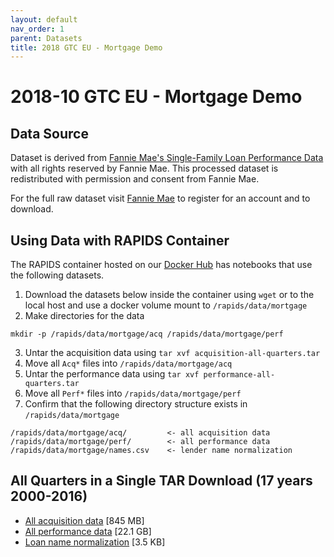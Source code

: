 ```yaml
---
layout: default
nav_order: 1
parent: Datasets
title: 2018 GTC EU - Mortgage Demo
---
```


# 2018-10 GTC EU - Mortgage Demo

## Data Source

Dataset is derived from [Fannie Mae's Single-Family Loan Performance Data](http://www.fanniemae.com/portal/funding-the-market/data/loan-performance-data.html) with all rights reserved by Fannie Mae. This processed dataset is redistributed with permission and consent from Fannie Mae.

For the full raw dataset visit [Fannie Mae](http://www.fanniemae.com/portal/funding-the-market/data/loan-performance-data.html) to register for an account and to download.

## Using Data with RAPIDS Container

The RAPIDS container hosted on our [Docker Hub](https://hub.docker.com/r/rapidsai/rapidsai/) has notebooks that use the following datasets. 
1. Download the datasets below inside the container using `wget` or to the local host and use a docker volume mount to `/rapids/data/mortgage`
2. Make directories for the data
```
mkdir -p /rapids/data/mortgage/acq /rapids/data/mortgage/perf
```
3. Untar the acquisition data using `tar xvf acquisition-all-quarters.tar`
4. Move all `Acq*` files into `/rapids/data/mortgage/acq`
5. Untar the performance data using `tar xvf performance-all-quarters.tar`
6. Move all `Perf*` files into `/rapids/data/mortgage/perf`
7. Confirm that the following directory structure exists in `/rapids/data/mortgage`
```
/rapids/data/mortgage/acq/         <- all acquisition data
/rapids/data/mortgage/perf/        <- all performance data
/rapids/data/mortgage/names.csv    <- lender name normalization
```

## All Quarters in a Single TAR Download (17 years 2000-2016)
* [All acquisition data](https://s3.us-east-2.amazonaws.com/rapidsai-data/201810-gtc-eu-mortgage-data/all-quarters/acquisition-all-quaters.tar) [845 MB]
* [All performance data](https://s3.us-east-2.amazonaws.com/rapidsai-data/201810-gtc-eu-mortgage-data/all-quarters/performance-all-quarters.tar) [22.1 GB]
* [Loan name normalization](https://s3.us-east-2.amazonaws.com/rapidsai-data/201810-gtc-eu-mortgage-data/names.csv) [3.5 KB]
